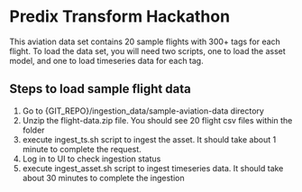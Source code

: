# Predix Transform Hackathon 
This aviation data set contains 20 sample flights with 300+ tags for each flight. To load the data set, you will need two scripts, one to load the asset model, and one to load timeseries data for each tag. 

## Steps to load sample flight data

1. Go to {GIT_REPO}/ingestion_data/sample-aviation-data directory
2. Unzip the flight-data.zip file. You should see 20 flight csv files within the folder
3. execute ingest_ts.sh script to ingest the asset. It should take about 1 minute to complete the request.
4. Log in to UI to check ingestion status
5. execute ingest_asset.sh script to ingest timeseries data. It should take about 30 minutes to complete the ingestion
